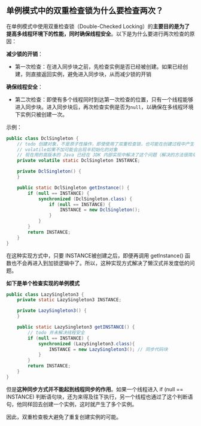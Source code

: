 ## 单例模式中的双重检查锁为什么要检查两次？

在单例模式中使用双重检查锁（Double-Checked Locking）的**主要目的是为了提高多线程环境下的性能，同时确保线程安全**。以下是为什么要进行两次检查的原因：

**减少锁的开销**：

-   第一次检查：在进入同步块之前，先检查实例是否已经被创建。如果已经创建，则直接返回实例，避免进入同步块，从而减少锁的开销

**确保线程安全**：

-   第二次检查：即使有多个线程同时到达第一次检查的位置，只有一个线程能够进入同步块。进入同步块后，再次检查实例是否为`null`，以确保在多线程环境下实例只被创建一次。

示例：

```java
public class DclSingleton {
    // todo 创建对象，不是原子性操作，即使使用了双重检查锁，也可能在创建过程中产生半初始状态
    // volatile如果不加可能会出现半初始化的对象
    // 现在用的高版本的 Java 已经在 JDK 内部实现中解决了这个问题（解决的方法很简单，只要把对象 new 操作和初始化操作设计为原子操作，就自然能禁止重排序）,为了兼容性我们加上
    private volatile static DclSingleton INSTANCE;

    private DclSingleton() {
    }

    public static DclSingleton getInstance() {
        if (null == INSTANCE) {
            synchronized (DclSingleton.class) {
                if (null == INSTANCE) {
                    INSTANCE = new DclSingleton();
                }
            }
        }
        return INSTANCE;
    }
}
```

在这种实现方式中，只要 INSTANCE被创建之后，即便再调用 getInstance() 函数也不会再进入到加锁逻辑中了。所以，这种实现方式解决了懒汉式并发度低的问题。



**如下是单个检查实现的单例模式**

```java
public class LazySingleton3 {
    private static LazySingleton3 INSTANCE;

    private LazySingleton3() {
    }

    public static LazySingleton3 getINSTANCE() {  
        // todo 并未解决线程安全
        if (null == INSTANCE) {  
            synchronized (LazySingleton3.class){
                INSTANCE = new LazySingleton3(); // 同步代码块
            }
        }
        return INSTANCE;
    }
}
```

但是**这种同步方式并不能起到线程同步的作用**。如果一个线程进入 if (null == INSTANCE) 判断语句块，还为来得及往下执行，另一个线程也通过了这个判断语句，他同样回去创建一个实例，这时就产生了多个实例。

因此，双重检查极大避免了重复创建实例的可能。